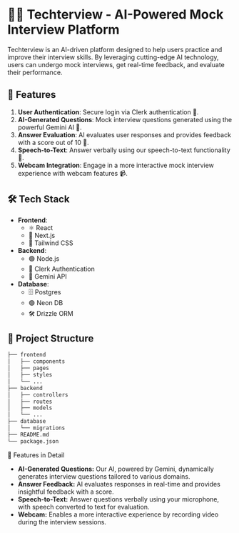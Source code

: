 # 🧑‍💻 Techterview - AI-Powered Mock Interview Platform

Techterview is an AI-driven platform designed to help users practice and improve their interview skills. By leveraging cutting-edge AI technology, users can undergo mock interviews, get real-time feedback, and evaluate their performance.

## 🚀 Features

1. **User Authentication**: Secure login via Clerk authentication 🔐.
2. **AI-Generated Questions**: Mock interview questions generated using the powerful Gemini AI 🤖.
3. **Answer Evaluation**: AI evaluates user responses and provides feedback with a score out of 10 💯.
4. **Speech-to-Text**: Answer verbally using our speech-to-text functionality 🎤.
5. **Webcam Integration**: Engage in a more interactive mock interview experience with webcam features 📹.

## 🛠️ Tech Stack

- **Frontend**:
  - ⚛️ React
  - 🚀 Next.js
  - 🎨 Tailwind CSS
- **Backend**:
  - 🟢 Node.js
  - 🔑 Clerk Authentication
  - 🤖 Gemini API
- **Database**:
  - 🗄️ Postgres
  - 🟢 Neon DB
  - 🛠️ Drizzle ORM

## 📂 Project Structure

```bash
├── frontend
│   ├── components
│   ├── pages
│   ├── styles
│   └── ...
├── backend
│   ├── controllers
│   ├── routes
│   ├── models
│   └── ...
├── database
│   └── migrations
├── README.md
└── package.json
```

🌟 Features in Detail
- **AI-Generated Questions:** Our AI, powered by Gemini, dynamically generates interview questions tailored to various domains.
- **Answer Feedback:** AI evaluates responses in real-time and provides insightful feedback with a score.
- **Speech-to-Text:** Answer questions verbally using your microphone, with speech converted to text for evaluation.
- **Webcam:**  Enables a more interactive experience by recording video during the interview sessions.
